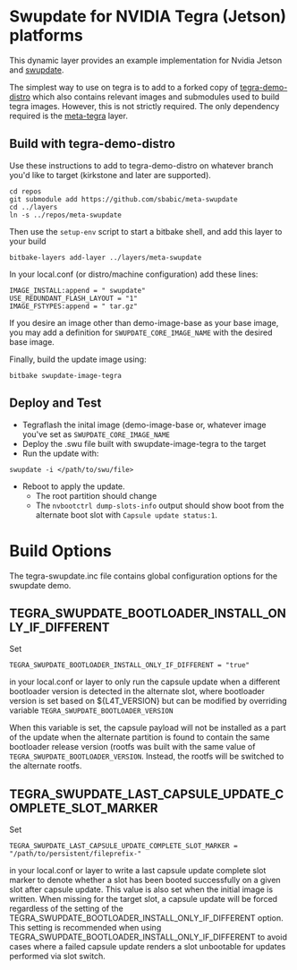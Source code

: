 # Swupdate for NVIDIA Tegra (Jetson) platforms

This dynamic layer provides an example implementation for
Nvidia Jetson and [swupdate](https://sbabic.github.io/swupdate).

The simplest way to use on tegra is to add to a forked copy of
[tegra-demo-distro](https://github.com/OE4T/tegra-demo-distro) which
also contains relevant images and submodules used to build tegra images.
However, this is not strictly required.  The only dependency required
is the [meta-tegra](https://github.com/OE4T/meta-tegra) layer.

## Build with tegra-demo-distro

Use these instructions to add to tegra-demo-distro on whatever
branch you'd like to target (kirkstone and later are supported).

```
cd repos
git submodule add https://github.com/sbabic/meta-swupdate
cd ../layers
ln -s ../repos/meta-swupdate
```

Then use the `setup-env` script to start a bitbake shell, and add
this layer to your build
```
bitbake-layers add-layer ../layers/meta-swupdate
```

In your local.conf (or distro/machine configuration) add
these lines:
```
IMAGE_INSTALL:append = " swupdate"
USE_REDUNDANT_FLASH_LAYOUT = "1"
IMAGE_FSTYPES:append = " tar.gz"
```
If you desire an image other than demo-image-base as your base image,
you may add a definition for `SWUPDATE_CORE_IMAGE_NAME` with the
desired base image.

Finally, build the update image using:
```
bitbake swupdate-image-tegra
```

## Deploy and Test
* Tegraflash the inital image (demo-image-base or, whatever
image you've set as `SWUPDATE_CORE_IMAGE_NAME`
* Deploy the .swu file built with swupdate-image-tegra
to the target
* Run the update with:
```
swupdate -i </path/to/swu/file>
```
* Reboot to apply the update.
  * The root partition should change
  * The `nvbootctrl dump-slots-info` output should show boot
from the alternate boot slot with `Capsule update status:1`.

# Build Options

The tegra-swupdate.inc file contains global configuration options
for the swupdate demo.

## TEGRA_SWUPDATE_BOOTLOADER_INSTALL_ONLY_IF_DIFFERENT

Set
```
TEGRA_SWUPDATE_BOOTLOADER_INSTALL_ONLY_IF_DIFFERENT = "true"
```
in your local.conf or layer to only run the capsule update when
a different bootloader version is detected in the alternate slot,
where bootloader version is set based on ${L4T_VERSION} but can
be modified by overriding variable `TEGRA_SWUPDATE_BOOTLOADER_VERSION`

When this variable is set, the capsule payload will not be installed
as a part of the update when the alternate partition is found to contain
the same bootloader release version (rootfs was built with the same
value of `TEGRA_SWUPDATE_BOOTLOADER_VERSION`.  Instead, the rootfs
will be switched to the alternate rootfs.


## TEGRA_SWUPDATE_LAST_CAPSULE_UPDATE_COMPLETE_SLOT_MARKER
Set
```
TEGRA_SWUPDATE_LAST_CAPSULE_UPDATE_COMPLETE_SLOT_MARKER = "/path/to/persistent/fileprefix-"
```
in your local.conf or layer to write a last capsule update complete
slot marker to denote whether a slot has been booted successfully on
a given slot after capsule update.  This value is also set when
the initial image is written. When missing for the target slot,
a capsule update will be forced regardless of the setting of the
TEGRA_SWUPDATE_BOOTLOADER_INSTALL_ONLY_IF_DIFFERENT option.  This setting
is recommended when using TEGRA_SWUPDATE_BOOTLOADER_INSTALL_ONLY_IF_DIFFERENT
to avoid cases where a failed capsule update renders a slot unbootable for
updates performed via slot switch.
